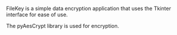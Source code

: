 FileKey is a simple data encryption application that uses the Tkinter interface for ease of use.

The pyAesCrypt library is used for encryption.

